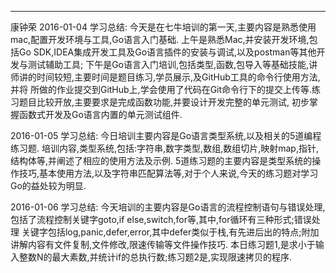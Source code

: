 ------
康钟荣
2016-01-04 学习总结:
     今天是在七牛培训的第一天,主要内容是熟悉使用mac,配置开发环境与工具,Go语言入门基础.
     上午是熟悉Mac,并安装开发环境,包括Go SDK,IDEA集成开发工具及Go语言插件的安装与调试,以及postman等其他开发与测试辅助工具;
     下午是Go语言入门培训,包括类型,函数,包导入等基础技能,讲师讲的时间较短,主要时间是题目练习,学员展示,及GitHub工具的命令行使用方法,并将
  所做的作业提交到GitHub上,学会使用了代码在Git命令行下的提交上传等.练习题目比较开放,主要要求是完成函数功能,并要设计开发完整的单元测试,
  初步掌握函数式开发及Go语言内置的单元测试组件.
  
2016-01-05 学习总结:
     今日培训主要内容是Go语言类型系统,以及相关的5道编程练习题.
     培训内容,类型系统,包括:字符串,数字类型,数组,数组切片,映射map,指针,结构体等,并阐述了相应的使用方法及示例.
     5道练习题的主要内容是类型系统的操作技巧,基本使用方法,以及字符串匹配算法等,对于个人来说,今天的练习题对学习Go的益处较为明显.
     
2016-01-06 学习总结:
     今天培训的主要内容是Go语言的流程控制语句与错误处理,包括了流程控制关键字goto,if else,switch,for等,其中,for循环有三种形式;错误处理
  关键字包括log,panic,defer,error,其中defer类似于栈,有先进后出的特点;附加讲解内容有文件复制,文件修改,限速传输等文件操作技巧.
     本日练习题1,是求小于输入整数N的最大素数,并统计if的总执行数;练习题2是,实现限速拷贝的程序.